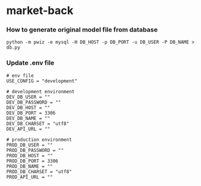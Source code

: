 # market-back

### How to generate original model file from database

```shell script
python -m pwiz -e mysql -H DB_HOST -p DB_PORT -u DB_USER -P DB_NAME > db.py
```

### Update .env file

```
# env file
USE_CONFIG = "development"

# development environment
DEV_DB_USER = ""
DEV_DB_PASSWORD = ""
DEV_DB_HOST = ""
DEV_DB_PORT = 3306
DEV_DB_NAME = ""
DEV_DB_CHARSET = "utf8"
DEV_API_URL = ""

# production environment
PROD_DB_USER = ""
PROD_DB_PASSWORD = ""
PROD_DB_HOST = ""
PROD_DB_PORT = 3306
PROD_DB_NAME = ""
PROD_DB_CHARSET = "utf8"
PROD_API_URL = ""
```